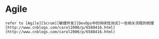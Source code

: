 # Agile

    refer to [Agile][Scrum][敏捷开发][DevOps中的持续性测试]一些相关流程的梳理  [http://www.cnblogs.com/carol2000/p/6588416.html](http://www.cnblogs.com/carol2000/p/6588416.html)
